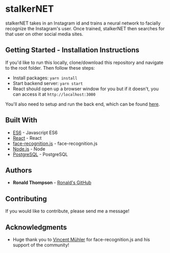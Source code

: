 # stalkerNET  

stalkerNET takes in an Instagram id and trains a neural network to facially recognize the Instagram's user.  Once trained, stalkerNET then searches for that user on other social media sites.  

## Getting Started - Installation Instructions

If you'd like to run this locally, clone/download this repository and navigate to the root folder.  Then follow these steps:

* Install packages: `yarn install`
* Start backend server: `yarn start`
* React should open up a browser window for you but if it doesn't, you can access it at `http://localhost:3000`

You'll also need to setup and run the back end, which can be found [here](https://github.com/ronwthompson/stalkernetBE).

## Built With

* [ES6](http://es6-features.org/) - Javascript ES6
* [React](https://reactjs.org/) - React
* [face-recognition.js](https://github.com/justadudewhohacks/face-recognition.js) - face-recognition.js
* [Node.js](https://nodejs.org/en/) - Node
* [PostgreSQL](https://www.postgresql.org/) - PostgreSQL

## Authors

* **Ronald Thompson** - [Ronald's GitHub](https://github.com/ronwthompson)

## Contributing

If you would like to contribute, please send me a message!

## Acknowledgments

* Huge thank you to [Vincent Mühler](https://github.com/justadudewhohacks) for face-recognition.js and his support of the community!

